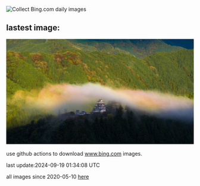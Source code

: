 ![Collect Bing.com daily images](https://github.com/counter2015/bing-daily-images/workflows/Collect%20Bing.com%20daily%20images/badge.svg)
## lastest image:
![](images/GujoHachiman.jpg)

use github actions to download www.bing.com images.

last update:2024-09-19 01:34:08 UTC

all images since 2020-05-10 [here](https://github.com/counter2015/bing-daily-images/tree/master/images) 
